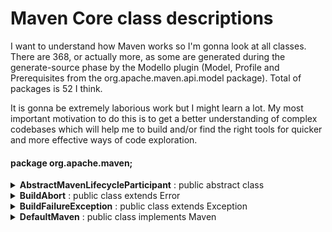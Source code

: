 # Maven Core class descriptions

I want to understand how Maven works so I'm gonna look at all classes. There are 368, or actually more, as some are generated during the generate-source phase by the Modello plugin (Model, Profile and Prerequisites from the org.apache.maven.api.model package). Total of packages is 52 I think.

It is gonna be extremely laborious work but I might learn a lot. My most important motivation to do this is to get a better understanding of complex codebases which will help me to build and/or find the right tools for quicker and more effective ways of code exploration.


#### package org.apache.maven;

<details>
<summary><b>AbstractMavenLifecycleParticipant</b> : public abstract class</summary>

<br/>
The classes implementing this class reside in the test directory.  
<br/><br/>
<i>Allows core extensions to participate in Maven build session lifecycle.</i><br/>
<i>All callback methods (will) follow beforeXXX/afterXXX naming pattern to indicate at what lifecycle point it is being called.</i><br/><br/>
<i>@see <a href="https://maven.apache.org/examples/maven-3-lifecycle-extensions.html">example</a></i> 
<i>@see <a href="https://issues.apache.org/jira/browse/MNG-4224">MNG-4224</a></i> 
<i>@since 3.0-alpha-3</i>
<i><a href="https://github.com/apache/maven/blob/master/impl/maven-core/src/main/java/org/apache/maven/AbstractMavenLifecycleParticipant.java">GitHub</a></i><br/><br/>

</details>

<details>
<summary><b>BuildAbort</b> : public class extends Error</summary>
<br/><i>A special throwable used to signal a graceful abort of the build.</i><br/>
</details>

<details>
<summary><b>BuildFailureException</b> : public class extends Exception</summary>
<br/><i>One or more builds failed.</i><br/>
</details>

<details>
<summary><b>DefaultMaven</b> : public class implements Maven</summary>
<br/>
Big class. Key terms: profiles, Mavensession, MavenExecutionResult, dependencyGraph, callListeners, validateLocalRepository, getExtensionComponents, getProjectScopedExtensionComponents, validatePrerequisitesForNonMavenPluginProjects, getAllProfiles.<br/>

Interface Maven is an interface in the same folder. <br/>
Three imports do not work: Model, Prerequisites and Profile. These are created during generate-sources phase by the modello plugin, based on .mdo file.<br/>


<i><a href="https://github.com/apache/maven/blob/master/impl/maven-core/src/main/java/org/apache/maven/DefaultMaven.java">GitHub</a></i><br/>
</details>









